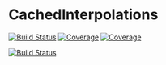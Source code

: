 # CachedInterpolations

[![Build Status](https://github.com/aurelio-amerio/CachedInterpolations.jl/workflows/CI/badge.svg)](https://github.com/aurelio-amerio/CachedInterpolations.jl/actions)
[![Coverage](https://codecov.io/gh/aurelio-amerio/CachedInterpolations.jl/branch/main/graph/badge.svg)](https://codecov.io/gh/aurelio-amerio/CachedInterpolations.jl)
[![Coverage](https://coveralls.io/repos/github/aurelio-amerio/CachedInterpolations.jl/badge.svg?branch=main)](https://coveralls.io/github/aurelio-amerio/CachedInterpolations.jl?branch=main)


[![Build Status](https://travis-ci.com/aurelio-amerio/CachedInterpolations.jl.svg?branch=main)](https://travis-ci.com/aurelio-amerio/CachedInterpolations.jl)